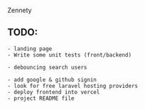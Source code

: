 Zennety

## TODO:

    - landing page
    - Write some unit tests (front/backend)

    - debouncing search users

    - add google & github signin
    - look for free laravel hosting providers
    - deploy frontend into vercel
    - project README file
